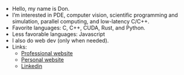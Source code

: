 - Hello, my name is Don.
- I’m interested in PDE, computer vision, scientific programming and simulation, parallel computing, and low-latency C/C++.
- Favorite languages: C, C++, CUDA, Rust, and Python.
- Less favorable languages: Javascript
- I also do web dev (only when needed).
- Links:
  * [Professional website](https://ddonle.com/)
  * [Personal website](https://neumanncondition.com/)
  * [Linkedin](https://www.linkedin.com/in/don-d-le/)

<!---
Continuum3416/Continuum3416 is a ✨ special ✨ repository because its `README.md` (this file) appears on your GitHub profile.
You can click the Preview link to take a look at your changes.
--->
